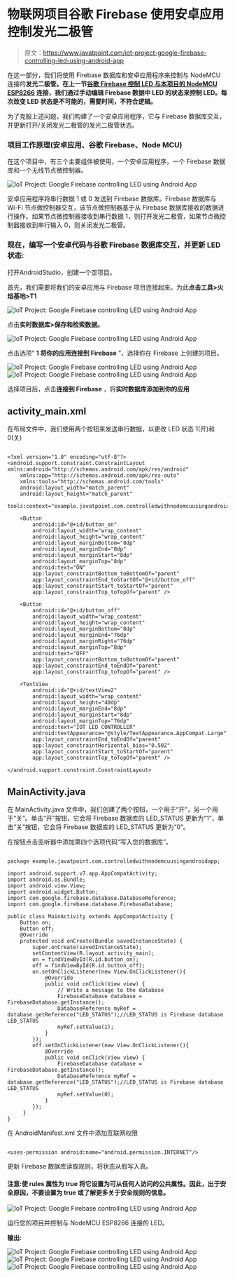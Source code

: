 # 物联网项目谷歌 Firebase 使用安卓应用控制发光二极管

> 原文：<https://www.javatpoint.com/iot-project-google-firebase-controlling-led-using-android-app>

在这一部分，我们将使用 Firebase 数据库和安卓应用程序来控制与 NodeMCU 连接的**发光二极管。在上一节[谷歌 Firebase 控制 LED 与本项目的 NodeMCU ESP8266](iot-project-google-firebase-controlling-led-with-nodemcu) 连接，我们通过手动编辑 Firebase 数据中 LED 的状态来控制 LED。每次改变 LED 状态是不可能的，需要时间，不符合逻辑。**

为了克服上述问题，我们构建了一个安卓应用程序，它与 Firebase 数据库交互，并更新打开/关闭发光二极管的发光二极管状态。

### 项目工作原理(安卓应用、谷歌 Firebase、Node MCU)

在这个项目中，有三个主要组件被使用，一个安卓应用程序，一个 Firebase 数据库和一个无线节点微控制器。

![IoT Project: Google Firebase controlling LED using Android App](img/770a6cdf6a5fe6e511f74b95a65c04aa.png)

安卓应用程序将串行数据 1 或 0 发送到 Firebase 数据库。Firebase 数据库与 Wi-Fi 节点微控制器交互，该节点微控制器基于从 Firebase 数据库接收的数据进行操作。如果节点微控制器接收到串行数据 1，则打开发光二极管，如果节点微控制器接收到串行输入 0，则关闭发光二极管。

### 现在，编写一个安卓代码与谷歌 Firebase 数据库交互，并更新 LED 状态:

打开AndroidStudio，创建一个空项目。

首先，我们需要将我们的安卓应用与 Firebase 项目连接起来。为此**点击工具>火焰基地>T1**

![IoT Project: Google Firebase controlling LED using Android App](img/1fcd0f7cf204118c9a3081e0f40e2906.png)

点击**实时数据库>保存和检索数据。**

![IoT Project: Google Firebase controlling LED using Android App](img/1035278bf7d8c0add3dcbefbb2bd4a92.png)

点击选项“ **1 将你的应用连接到 Firebase** ”，选择你在 Firebase 上创建的项目。

![IoT Project: Google Firebase controlling LED using Android App](img/531db071eb5970f2af9ddef8d4ec4864.png)
![IoT Project: Google Firebase controlling LED using Android App](img/086e33e5d40713e6226a4dac33bcc254.png)

选择项目后，点击**连接到 Firebase** ，将**实时数据库添加到你的应用**

## activity_main.xml

在布局文件中，我们使用两个按钮来发送串行数据，以更改 LED 状态 1(开)和 0(关)

```

<?xml version="1.0" encoding="utf-8"?>
<android.support.constraint.ConstraintLayout xmlns:android="http://schemas.android.com/apk/res/android"
    xmlns:app="http://schemas.android.com/apk/res-auto"
    xmlns:tools="http://schemas.android.com/tools"
    android:layout_width="match_parent"
    android:layout_height="match_parent"
    tools:context="example.javatpoint.com.controlledwithnodemcuusingandroidapp.MainActivity">

    <Button
        android:id="@+id/button_on"
        android:layout_width="wrap_content"
        android:layout_height="wrap_content"
        android:layout_marginBottom="8dp"
        android:layout_marginEnd="8dp"
        android:layout_marginStart="8dp"
        android:layout_marginTop="8dp"
        android:text="ON"
        app:layout_constraintBottom_toBottomOf="parent"
        app:layout_constraintEnd_toStartOf="@+id/button_off"
        app:layout_constraintStart_toStartOf="parent"
        app:layout_constraintTop_toTopOf="parent" />

    <Button
        android:id="@+id/button_off"
        android:layout_width="wrap_content"
        android:layout_height="wrap_content"
        android:layout_marginBottom="8dp"
        android:layout_marginEnd="76dp"
        android:layout_marginRight="76dp"
        android:layout_marginTop="8dp"
        android:text="OFF"
        app:layout_constraintBottom_toBottomOf="parent"
        app:layout_constraintEnd_toEndOf="parent"
        app:layout_constraintTop_toTopOf="parent" />

    <TextView
        android:id="@+id/textView2"
        android:layout_width="wrap_content"
        android:layout_height="40dp"
        android:layout_marginEnd="8dp"
        android:layout_marginStart="8dp"
        android:layout_marginTop="76dp"
        android:text="IOT LED CONTROLLER"
        android:textAppearance="@style/TextAppearance.AppCompat.Large"
        app:layout_constraintEnd_toEndOf="parent"
        app:layout_constraintHorizontal_bias="0.502"
        app:layout_constraintStart_toStartOf="parent"
        app:layout_constraintTop_toTopOf="parent" />

</android.support.constraint.ConstraintLayout>

```

## MainActivity.java

在 MainActivity.java 文件中，我们创建了两个按钮，一个用于“开”，另一个用于“关”。单击“开”按钮，它会将 Firebase 数据库的 LED_STATUS 更新为“1”，单击“关”按钮，它会将 Firebase 数据库的 LED_STATUS 更新为“0”。

在按钮点击监听器中添加第四个选项代码“写入您的数据库”。

```

package example.javatpoint.com.controlledwithnodemcuusingandroidapp;

import android.support.v7.app.AppCompatActivity;
import android.os.Bundle;
import android.view.View;
import android.widget.Button;
import com.google.firebase.database.DatabaseReference;
import com.google.firebase.database.FirebaseDatabase;

public class MainActivity extends AppCompatActivity {
    Button on;
    Button off;
    @Override
    protected void onCreate(Bundle savedInstanceState) {
        super.onCreate(savedInstanceState);
        setContentView(R.layout.activity_main);
        on = findViewById(R.id.button_on);
        off = findViewById(R.id.button_off);
        on.setOnClickListener(new View.OnClickListener(){
            @Override
            public void onClick(View view) {
                // Write a message to the database
                FirebaseDatabase database = FirebaseDatabase.getInstance();
                DatabaseReference myRef = database.getReference("LED_STATUS");//LED_STATUS is Firebase database LED_STATUS
                myRef.setValue(1);
            }
        });
        off.setOnClickListener(new View.OnClickListener(){
            @Override
            public void onClick(View view) {
                FirebaseDatabase database = FirebaseDatabase.getInstance();
                DatabaseReference myRef = database.getReference("LED_STATUS");//LED_STATUS is Firebase database LED_STATUS
                myRef.setValue(0);
            }
        });
     }
}

```

在 AndroidManifest.xml 文件中添加互联网权限

```

<uses-permission android:name="android.permission.INTERNET"/>

```

更新 Firebase 数据库读取规则，将状态从假写入真。

#### 注意:使 rules 属性为 true 将它设置为可从任何人访问的公共属性。因此，出于安全原因，不要设置为 true 或了解更多关于安全规则的信息。

![IoT Project: Google Firebase controlling LED using Android App](img/8dcde4abc932e1d8b2d78f62c6c9a14d.png)

运行您的项目并控制与 NodeMCU ESP8266 连接的 LED。

**输出:**

![IoT Project: Google Firebase controlling LED using Android App](img/a506fb9da5f8ac4e4372601e02791838.png)
![IoT Project: Google Firebase controlling LED using Android App](img/12af4c9c5a658bfa3478a51053e930fc.png) ![IoT Project: Google Firebase controlling LED using Android App](img/1f776ee840ec08a9ddc626353f3c4329.png)